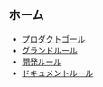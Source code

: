 ## ホーム

- [プロダクトゴール](product_goal.md)
- [グランドルール](grand_rule.md)
- [開発ルール](development_rule.md)
- [ドキュメントルール](docs_rule.md)
